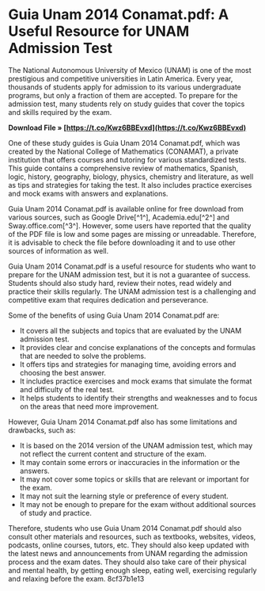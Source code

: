 
 
# Guia Unam 2014 Conamat.pdf: A Useful Resource for UNAM Admission Test
 
The National Autonomous University of Mexico (UNAM) is one of the most prestigious and competitive universities in Latin America. Every year, thousands of students apply for admission to its various undergraduate programs, but only a fraction of them are accepted. To prepare for the admission test, many students rely on study guides that cover the topics and skills required by the exam.
 
**Download File » [https://t.co/Kwz6BBEvxd](https://t.co/Kwz6BBEvxd)**


 
One of these study guides is Guia Unam 2014 Conamat.pdf, which was created by the National College of Mathematics (CONAMAT), a private institution that offers courses and tutoring for various standardized tests. This guide contains a comprehensive review of mathematics, Spanish, logic, history, geography, biology, physics, chemistry and literature, as well as tips and strategies for taking the test. It also includes practice exercises and mock exams with answers and explanations.
 
Guia Unam 2014 Conamat.pdf is available online for free download from various sources, such as Google Drive[^1^], Academia.edu[^2^] and Sway.office.com[^3^]. However, some users have reported that the quality of the PDF file is low and some pages are missing or unreadable. Therefore, it is advisable to check the file before downloading it and to use other sources of information as well.
 
Guia Unam 2014 Conamat.pdf is a useful resource for students who want to prepare for the UNAM admission test, but it is not a guarantee of success. Students should also study hard, review their notes, read widely and practice their skills regularly. The UNAM admission test is a challenging and competitive exam that requires dedication and perseverance.

Some of the benefits of using Guia Unam 2014 Conamat.pdf are:
 
- It covers all the subjects and topics that are evaluated by the UNAM admission test.
- It provides clear and concise explanations of the concepts and formulas that are needed to solve the problems.
- It offers tips and strategies for managing time, avoiding errors and choosing the best answer.
- It includes practice exercises and mock exams that simulate the format and difficulty of the real test.
- It helps students to identify their strengths and weaknesses and to focus on the areas that need more improvement.

However, Guia Unam 2014 Conamat.pdf also has some limitations and drawbacks, such as:

- It is based on the 2014 version of the UNAM admission test, which may not reflect the current content and structure of the exam.
- It may contain some errors or inaccuracies in the information or the answers.
- It may not cover some topics or skills that are relevant or important for the exam.
- It may not suit the learning style or preference of every student.
- It may not be enough to prepare for the exam without additional sources of study and practice.

Therefore, students who use Guia Unam 2014 Conamat.pdf should also consult other materials and resources, such as textbooks, websites, videos, podcasts, online courses, tutors, etc. They should also keep updated with the latest news and announcements from UNAM regarding the admission process and the exam dates. They should also take care of their physical and mental health, by getting enough sleep, eating well, exercising regularly and relaxing before the exam.
 8cf37b1e13
 
